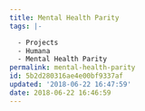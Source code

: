 ```yaml
---
title: Mental Health Parity
tags: |-

  - Projects
  - Humana
  - Mental Health Parity
permalink: mental-health-parity
id: 5b2d280316ae4e00bf9337af
updated: '2018-06-22 16:47:59'
date: 2018-06-22 16:46:59
---
```

